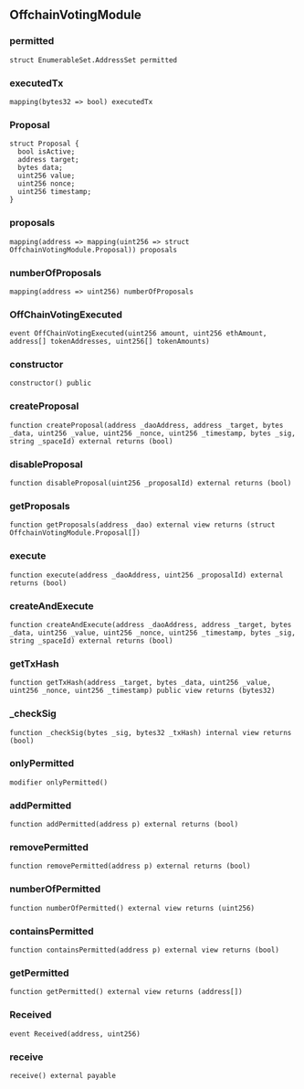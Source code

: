 

## OffchainVotingModule

### permitted

```solidity
struct EnumerableSet.AddressSet permitted
```

### executedTx

```solidity
mapping(bytes32 => bool) executedTx
```

### Proposal

```solidity
struct Proposal {
  bool isActive;
  address target;
  bytes data;
  uint256 value;
  uint256 nonce;
  uint256 timestamp;
}
```

### proposals

```solidity
mapping(address => mapping(uint256 => struct OffchainVotingModule.Proposal)) proposals
```

### numberOfProposals

```solidity
mapping(address => uint256) numberOfProposals
```

### OffChainVotingExecuted

```solidity
event OffChainVotingExecuted(uint256 amount, uint256 ethAmount, address[] tokenAddresses, uint256[] tokenAmounts)
```

### constructor

```solidity
constructor() public
```

### createProposal

```solidity
function createProposal(address _daoAddress, address _target, bytes _data, uint256 _value, uint256 _nonce, uint256 _timestamp, bytes _sig, string _spaceId) external returns (bool)
```

### disableProposal

```solidity
function disableProposal(uint256 _proposalId) external returns (bool)
```

### getProposals

```solidity
function getProposals(address _dao) external view returns (struct OffchainVotingModule.Proposal[])
```

### execute

```solidity
function execute(address _daoAddress, uint256 _proposalId) external returns (bool)
```

### createAndExecute

```solidity
function createAndExecute(address _daoAddress, address _target, bytes _data, uint256 _value, uint256 _nonce, uint256 _timestamp, bytes _sig, string _spaceId) external returns (bool)
```

### getTxHash

```solidity
function getTxHash(address _target, bytes _data, uint256 _value, uint256 _nonce, uint256 _timestamp) public view returns (bytes32)
```

### _checkSig

```solidity
function _checkSig(bytes _sig, bytes32 _txHash) internal view returns (bool)
```

### onlyPermitted

```solidity
modifier onlyPermitted()
```

### addPermitted

```solidity
function addPermitted(address p) external returns (bool)
```

### removePermitted

```solidity
function removePermitted(address p) external returns (bool)
```

### numberOfPermitted

```solidity
function numberOfPermitted() external view returns (uint256)
```

### containsPermitted

```solidity
function containsPermitted(address p) external view returns (bool)
```

### getPermitted

```solidity
function getPermitted() external view returns (address[])
```

### Received

```solidity
event Received(address, uint256)
```

### receive

```solidity
receive() external payable
```

